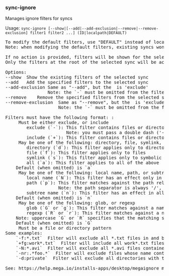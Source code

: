 ### sync-ignore
Manages ignore filters for syncs

Usage: `sync-ignore [--show|[--add|--add-exclusion|--remove|--remove-exclusion] filter1 filter2 ...] (ID|localpath|DEFAULT)`
<pre>
To modify the default filters, use "DEFAULT" instead of local path or ID.
Note: when modifying the default filters, existing syncs won't be affected. Only newly created ones.

If no action is provided, filters will be shown for the selected sync.
Only the filters at the root of the selected sync will be accessed. Filters beloging to sub-folders must be modified manually.

Options:
--show	Show the existing filters of the selected sync
--add	Add the specified filters to the selected sync
--add-exclusion	Same as "--add", but the <CLASS> is 'exclude'
               	Note: the `-` must be omitted from the filter (using '--' is not necessary)
--remove	Remove the specified filters from the selected sync
--remove-exclusion	Same as "--remove", but the <CLASS> is 'exclude'
                  	Note: the `-` must be omitted from the filter (using '--' is not necessary)

Filters must have the following format: <CLASS><TARGET><TYPE><STRATEGY>:<PATTERN>
	<CLASS> Must be either exclude, or include
		exclude (`-`): This filter contains files or directories that *should not* be synchronized
		               Note: you must pass a double dash ('--') to signify the end of the parameters, in order to pass exclude filters
		include (`+`): This filter contains files or directories that *should* be synchronized
	<TARGET> May be one of the following: directory, file, symlink, or all
		directory (`d`): This filter applies only to directories
		file (`f`): This filter applies only to files
		symlink (`s`): This filter applies only to symbolic links
		all (`a`): This filter applies to all of the above
	Default (when omitted) is `a`
	<TYPE> May be one of the following: local name, path, or subtree name
		local name (`N`): This filter has an effect only in the root directory of the sync
		path (`p`): This filter matches against the path relative to the rooth directory of the sync
		            Note: the path separator is always '/', even on Windows
		subtree name (`n`): This filter has an effect in all directories below the root directory of the sync, itself included
	Default (when omitted) is `n`
	<STRATEGY> May be one of the following: glob, or regexp
		glob (`G` or `g`): This filter matches against a name or path using a wildcard pattern
		regexp (`R` or `r`): This filter matches against a name or path using a pattern expressed as a POSIX-Extended Regular Expression
	Note: uppercase `G` or `R` specifies that the matching should be case-sensitive
	Default (when omitted) is `G`
	<PATTERN> Must be a file or directory pattern
Some examples:
	`-f:*.txt`  Filter will exclude all *.txt files in and beneath the sync directory
	`+fg:work*.txt`  Filter will include all work*.txt files excluded by the filter above
	`-N:*.avi`  Filter will exclude all *.avi files contained directly in the sync directory
	`-nr:.*foo.*`  Filter will exclude files whose name contains 'foo'
	`-d:private`  Filter will exclude all directories with the name 'private'

See: https://help.mega.io/installs-apps/desktop/megaignore more info.
</pre>
